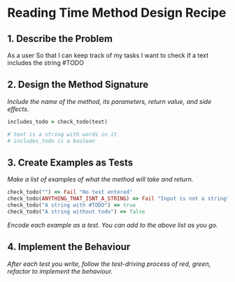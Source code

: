 # Reading Time Method Design Recipe

## 1. Describe the Problem

As a user
So that I can keep track of my tasks
I want to check if a text includes the string #TODO

## 2. Design the Method Signature

_Include the name of the method, its parameters, return value, and side effects._

```ruby
includes_todo = check_todo(text)

# text is a string with words in it
# includes_todo is a boolean
```

## 3. Create Examples as Tests

_Make a list of examples of what the method will take and return._

```ruby
check_todo("") => Fail "No text entered"
check_todo(ANYTHING_THAT_ISNT_A_STRING) => Fail "Input is not a string"
check_todo("A string with #TODO") => true
check_todo("A string without todo") => false
```

_Encode each example as a test. You can add to the above list as you go._

## 4. Implement the Behaviour

_After each test you write, follow the test-driving process of red, green, refactor to implement the behaviour._
